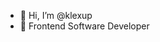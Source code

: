 - 👋 Hi, I’m @klexup
- 🌱 Frontend Software Developer

<!---
klexup/klexup is a ✨ special ✨ repository because its `README.md` (this file) appears on your GitHub profile.
You can click the Preview link to take a look at your changes.
--->
